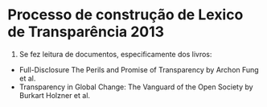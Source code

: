 # Processo de construção de Lexico de Transparência 2013
1. Se fez leitura de documentos, especificamente dos livros:
- Full-Disclosure The Perils and Promise of Transparency   by Archon Fung et al.
- Transparency in Global Change: The Vanguard of the Open Society   by Burkart Holzner  et al.
